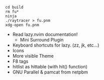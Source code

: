 ```shell
cd build
rm fu*
ninja
./raytracer > fu.pnm
xdg-open fu.pnm
```

- Read lazy.nvim documentation!
  - Mini Surround Plugin
- Keyboard shortcuts for lazy. (zz, jk, etc...)
- Icons
- More visible Theme
- F8 tags
- hitlist as hittable (with hit() function)
- GNU Parallel & pamcat from netpbm 
